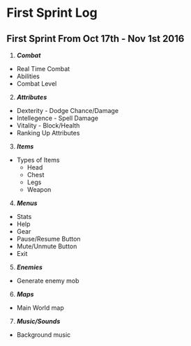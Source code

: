 # First Sprint Log

## First Sprint From Oct 17th - Nov 1st 2016


1. *__Combat__*
  * Real Time Combat
  * Abilities
  * Combat Level
2. *__Attributes__*
  * Dexterity - Dodge Chance/Damage
  * Intellegence - Spell Damage
  * Vitality - Block/Health
  * Ranking Up Attributes
3. *__Items__*
  * Types of Items
    * Head
    * Chest
    * Legs
    * Weapon
4. *__Menus__*
  * Stats
  * Help
  * Gear
  * Pause/Resume Button
  * Mute/Unmute Button
  * Exit
5. *__Enemies__*
  * Generate enemy mob
6. *__Maps__*
  * Main World map
7. *__Music/Sounds__*
  * Background music
